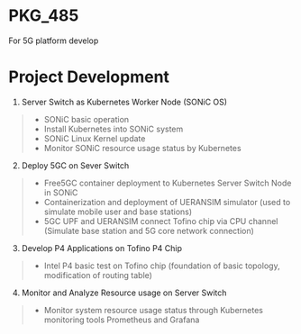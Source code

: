 # PKG_485
For 5G platform develop

# Project Development
1. Server Switch as Kubernetes Worker Node (SONiC OS)
>* SONiC basic operation
>* Install Kubernetes into SONiC system 
>* SONiC Linux Kernel update
>* Monitor SONiC resource usage status by Kubernetes
2. Deploy 5GC on Sever Switch
>* Free5GC container deployment to Kubernetes Server Switch Node in SONiC
>* Containerization and deployment of UERANSIM simulator (used to simulate mobile user and base stations)
>* 5GC UPF and UERANSIM connect Tofino chip via CPU channel (Simulate base station and 5G core network connection)
3. Develop P4 Applications on Tofino P4 Chip
>* Intel P4 basic test on Tofino chip (foundation of basic topology, modification of routing table)
4. Monitor and Analyze Resource usage on Server Switch
>* Monitor system resource usage status through Kubernetes monitoring tools Prometheus and Grafana
